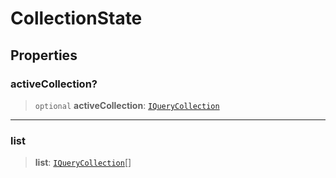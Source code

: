 # CollectionState

## Properties

### activeCollection?

> `optional` **activeCollection**: [`IQueryCollection`](IQueryCollection.md)

***

### list

> **list**: [`IQueryCollection`](IQueryCollection.md)[]
